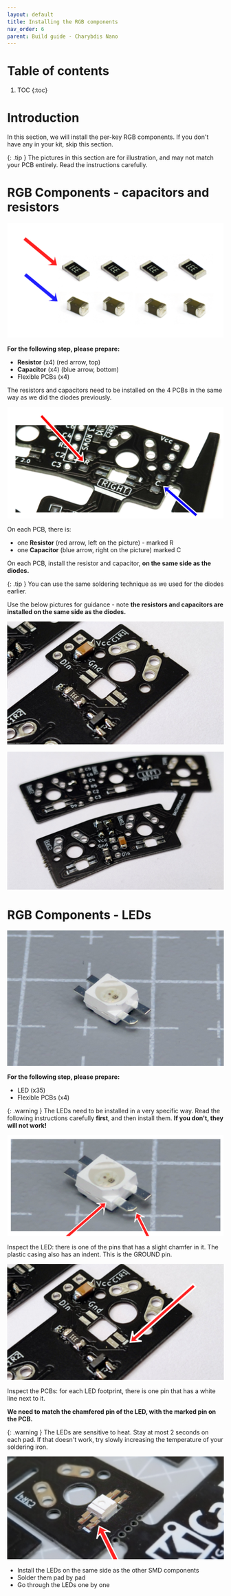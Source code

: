 ```yaml
---
layout: default
title: Installing the RGB components
nav_order: 6
parent: Build guide - Charybdis Nano
---
```


# Table of contents

1. TOC
{:toc}

# Introduction

In this section, we will install the per-key RGB components. If you don't have any in your kit, skip this section.

{: .tip }
The pictures in this section are for illustration, and may not match your PCB entirely. Read the instructions carefully.

# RGB Components - capacitors and resistors

![](../assets/pics/guides/charybdis/22.jpg)

**For the following step, please prepare:**

-   **Resistor** (x4) (red arrow, top)
-   **Capacitor** (x4) (blue arrow, bottom)
-   Flexible PCBs (x4)

The resistors and capacitors need to be installed on the 4 PCBs in the same way as we did the diodes previously.

![](../assets/pics/guides/charybdis/23.jpg)

On each PCB, there is:
- one **Resistor** (red arrow, left on the picture) - marked R
- one **Capacitor** (blue arrow, right on the picture) marked C

On each PCB, install the resistor and capacitor, **on the same side as the diodes.**

{: .tip }
You can use the same soldering technique as we used for the diodes earlier.

Use the below pictures for guidance - note **the resistors and capacitors are installed on the same side as the diodes.**

![](../assets/pics/guides/charybdis/24.jpg)

![](../assets/pics/guides/charybdis/25.jpg)

# RGB Components - LEDs

![](../assets/pics/guides/cnano/14.jpg)

**For the following step, please prepare:**

-   LED (x35)
-   Flexible PCBs (x4)


{: .warning }
The LEDs need to be installed in a very specific way. Read the following instructions carefully **first**, and then install them. **If you don't, they will not work!** 

![](../assets/pics/guides/charybdis/27.jpg)

Inspect the LED: there is one of the pins that has a slight chamfer in it. The plastic casing also has an indent. This is the GROUND pin. 

![](../assets/pics/guides/charybdis/28.jpg)

Inspect the PCBs: for each LED footprint, there is one pin that has a white line next to it.

**We need to match the chamfered pin of the LED, with the marked pin on the PCB.**


{: .warning }
The LEDs are sensitive to heat. Stay at most 2 seconds on each pad. If that doesn't work, try slowly increasing the temperature of your soldering iron.

![](../assets/pics/guides/charybdis/29.jpg)

-   Install the LEDs on the same side as the other SMD components
-   Solder them pad by pad
-   Go through the LEDs one by one
